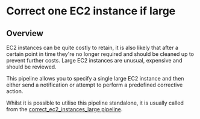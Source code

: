 # Correct one EC2 instance if large

## Overview

EC2 instances can be quite costly to retain, it is also likely that after a certain point in time they're no longer required and should be cleaned up to prevent further costs. Large EC2 instances are unusual, expensive and should be reviewed.

This pipeline allows you to specify a single large EC2 instance and then either send a notification or attempt to perform a predefined corrective action.

Whilst it is possible to utilise this pipeline standalone, it is usually called from the [correct_ec2_instances_large pipeline](https://hub.flowpipe.io/mods/turbot/aws-thrifty/pipelines/aws_thrifty.pipeline.correct_ec2_instances_large).